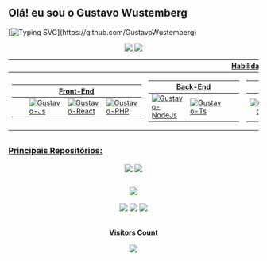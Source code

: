 ## Olá! eu sou o Gustavo Wustemberg

[![Typing SVG](https://readme-typing-svg.herokuapp.com?font=Fira+Code&size=35&pause=1000&color=238972&center=true&vCenter=true&width=1000&lines=Hello%2C+My+name+is+Gustavo+Wustemberg+;I'm+20+years+old;I'm+from+Brazil%2C+São+Paulo;Welcome!)](https://github.com/GustavoWustemberg)

<div align="center">
  <a href="https://github.com/GustavoWustemberg">
  <img height="180em" src="https://github-readme-stats.vercel.app/api?username=GustavoWustemberg&show_icons=true&theme=dracula&i&show_icons=true&include_all_commits=true&hide_border=true"/>
  <img height="180em" src="https://github-readme-stats.vercel.app/api/top-langs/?username=GustavoWustemberg&theme=dracula&hide_border=true&layout=compact&langs_count=10"/>
</div>

<div>
  <table>
    <thead>
      <tr>
        <th colspan="4">Habilidades</th>
      </tr>
    </thead>
    <tbody>
      <tr>
        <td>
          <!-- Tabela Front-end -->
          <table>
            <thead>
              <tr>
                <th colspan="5">Front-End</th>
              </tr>
            </thead>
            <tbody>
              <tr>
                <td><img align="center" alt="Gustavo-HTML" height="34" width="34"
                    src="https://raw.githubusercontent.com/devicons/devicon/master/icons/html5/html5-original.svg"></td>
                <td><img align="center" alt="Gustavo-CSS" height="34" width="34"
                    src="https://raw.githubusercontent.com/devicons/devicon/master/icons/css3/css3-original.svg"></td>
                <td><img align="center" alt="Gustavo-Js" height="34" width="34"
                    src="https://cdn.jsdelivr.net/gh/devicons/devicon/icons/javascript/javascript-original.svg"></td>
                <td><img align="center" alt="Gustavo-React" height="34" width="34"
                    src="https://cdn.jsdelivr.net/gh/devicons/devicon/icons/react/react-original.svg"></td>
                <td><img align="center" alt="Gustavo-PHP" height="34" width="34"
                    src="https://cdn.jsdelivr.net/gh/devicons/devicon/icons/php/php-original.svg"></td>
              </tr>
            </tbody>
          </table>
        </td>
        <td>
          <!-- Tabela Back-end -->
          <table>
            <thead>
              <tr>
                <th colspan="4">Back-End</th>
              </tr>
            </thead>
            <tbody>
              <tr>
                <td><img align="center" alt="Gustavo-NodeJs" height="34" width="34"
                    src="https://cdn.jsdelivr.net/gh/devicons/devicon/icons/nodejs/nodejs-plain.svg"></td>
                <td><img align="center" alt="Gustavo-Ts" height="34" width="34"
                    src="https://cdn.jsdelivr.net/gh/devicons/devicon/icons/typescript/typescript-original.svg"></td>
<!--                 <td><img align="center" alt="Gustavo-Ruby" height="34" width="34"
                    src="https://cdn.jsdelivr.net/gh/devicons/devicon/icons/ruby/ruby-original.svg"></td> -->
                <td><img align="center" alt="Gustavo-Python" height="34" width="34"
                    src="https://raw.githubusercontent.com/devicons/devicon/master/icons/python/python-original.svg">
                </td>
                <td><img align="center" alt="Gustavo-C#" height="34" width="34"
                    src="https://raw.githubusercontent.com/devicons/devicon/master/icons/csharp/csharp-original.svg">
                </td>
              </tr>
            </tbody>
          </table>
        </td>
        <!-- Tabela Ferramentas -->
        <td>
          <table>
            <thead>
              <tr>
                <th colspan="4">Ferramentas:</th>
              </tr>
            </thead>
            <tbody>
              <tr>
                <td align="center"><img alt="Gustavo-Git" height="34" width="34"
                    src="https://cdn.jsdelivr.net/gh/devicons/devicon/icons/git/git-original.svg"></td>
                <td align="center"><img alt="Gustavo-Figma" height="34" width="34"
                    src="https://cdn.jsdelivr.net/gh/devicons/devicon/icons/figma/figma-original.svg"></td>
                <td align="center"><img alt="Gustavo-Docker" height="34" width="34"
                    src="https://cdn.jsdelivr.net/gh/devicons/devicon/icons/docker/docker-original.svg"></td>
<!--                 <td align="center"><img alt="Gustavo-VScode" height="34" width="34"
                    src="https://cdn.jsdelivr.net/gh/devicons/devicon/icons/vscode/vscode-original.svg"></td> -->
                <td align="center"><img alt="Gustavo-GitHub" height="34" width="34"
                    src="https://cdn.jsdelivr.net/gh/devicons/devicon/icons/github/github-original.svg"></td>
              </tr>
            </tbody>
          </table>
        </td>
        <td>
          <table>
            <thead>
              <tr>
                <th colspan="2">Banco de dados:</th>
              </tr>
            </thead>
            <tbody>
              <tr>
                <td><img align="center" alt="Gustavo-MySQL" height="34" width="34"
                    src="https://cdn.jsdelivr.net/gh/devicons/devicon/icons/mysql/mysql-original.svg"></td>
                <td><img align="center" alt="Gustavo-PostgreSQL" height="34" width="34"
                    src="https://cdn.jsdelivr.net/gh/devicons/devicon/icons/postgresql/postgresql-plain.svg"></td>
              </tr>
            </tbody>
          </table>
        </td>
      </tr>
    </tbody>
  </table>
</div>

##

### Principais Repositórios:
<div align="center">
<a href="https://github.com/GustavoWustemberg/TreatImages">
  <img align="center" src="https://github-readme-stats.vercel.app/api/pin/?username=GustavoWustemberg&repo=TreatImages&&theme=dark" />
</a>
<a href="https://github.com/GustavoWustemberg/InventoryManager">
  <img align="center" src="https://github-readme-stats.vercel.app/api/pin/?username=GustavoWustemberg&repo=InventoryManager&&theme=dark" />
</a>
</div>

##

<p align="center">
<img src='https://github-profile-trophy.vercel.app/?username=GustavoWustemberg&theme=onestar&no-bg=true'/>
</p>

<div align="center">
  <a href="https://www.instagram.com/degustawinho/" target="_blank"><img src="https://img.shields.io/badge/-Instagram-%23E4405F?style=for-the-badge&logo=instagram&logoColor=white" target="_blank"></a>
  <a href = "mailto:gustavowustemberg14@gmail.com"><img src="https://img.shields.io/badge/-Gmail-%23333?style=for-the-badge&logo=gmail&logoColor=white" target="_blank"></a>
  <a href="https://www.linkedin.com/in/gustavo-augusto-wustemberg-40a72421a" target="_blank"><img src="https://img.shields.io/badge/-LinkedIn-%230077B5?style=for-the-badge&logo=linkedin&logoColor=white" target="_blank"></a>
</div>

<div align="center">
<br><p align="centre"><b>Visitors Count</b></p>  
<p align="center"><img align="center" src="https://profile-counter.glitch.me/{GustavoWustemberg}/count.svg" /></p>
<br>
</div>
